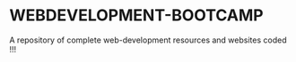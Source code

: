 # WEBDEVELOPMENT-BOOTCAMP
A repository of complete web-development resources and websites coded !!! 
